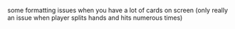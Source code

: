 some formatting issues when you have a lot of cards on screen (only really an issue when player splits hands and hits numerous times)
